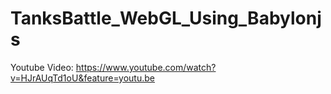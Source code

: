 # TanksBattle_WebGL_Using_Babylonjs
Youtube Video: https://www.youtube.com/watch?v=HJrAUqTd1oU&feature=youtu.be

